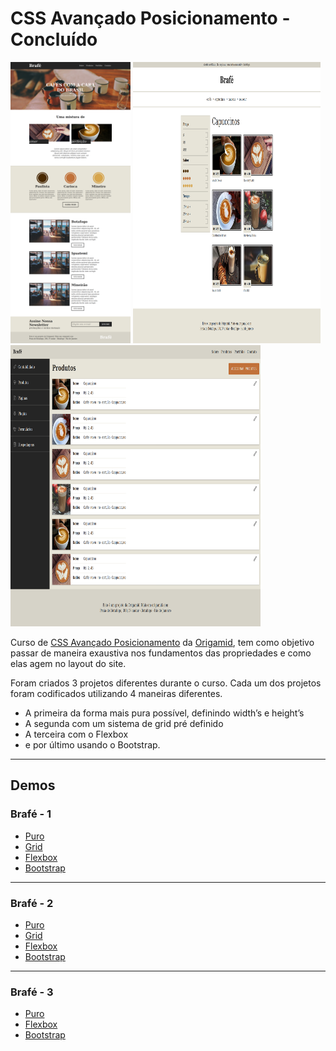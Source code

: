 # CSS Avançado Posicionamento - Concluído

<p float="left">
  <img src="./readme/brafe1.png" alt="brafe 1" width="auto" height="450">
<img src="./readme/brafe2.png" alt="brafe 2" width="300px" height="450">
<img src="./readme/brafe3.png" alt="brafe 3" width="400px" height="450">
</p>



Curso de [CSS Avançado Posicionamento](https://www.origamid.com/curso/css-avancado-posicionamento) da [Origamid](https://www.origamid.com/), tem como objetivo passar de maneira exaustiva nos fundamentos das propriedades e como elas agem no layout do site.

Foram criados 3 projetos diferentes durante o curso. Cada um dos projetos foram codificados utilizando 4 maneiras diferentes. 

- A primeira da forma mais pura possível, definindo width’s e height’s
- A segunda com um sistema de grid pré definido
- A terceira com o Flexbox 
- e por último usando o Bootstrap.

___

## Demos

### Brafé - 1

- [Puro](https://matheusgomesweb.github.io/cursos/Programacao/FrontEnd/Cursos-Origamid/CSS-Avancado-Posicionamento/Brafe-1/Brafe-Puro/index.html)
- [Grid](https://matheusgomesweb.github.io/cursos/Programacao/FrontEnd/Cursos-Origamid/CSS-Avancado-Posicionamento/Brafe-1/Brafe-Grid/index.html)
- [Flexbox](https://matheusgomesweb.github.io/cursos/Programacao/FrontEnd/Cursos-Origamid/CSS-Avancado-Posicionamento/Brafe-1/Brafe-Flexbox/index.html)
- [Bootstrap](https://matheusgomesweb.github.io/cursos/Programacao/FrontEnd/Cursos-Origamid/CSS-Avancado-Posicionamento/Brafe-1/Brafe-Bootstrap/index.html)

___

### Brafé - 2

- [Puro](https://matheusgomesweb.github.io/cursos/Programacao/FrontEnd/Cursos-Origamid/CSS-Avancado-Posicionamento/Brafe-2/Brafe-2-Puro/index.html)
- [Grid](https://matheusgomesweb.github.io/cursos/Programacao/FrontEnd/Cursos-Origamid/CSS-Avancado-Posicionamento/Brafe-2/Brafe-2-Grid/index.html)
- [Flexbox](https://matheusgomesweb.github.io/cursos/Programacao/FrontEnd/Cursos-Origamid/CSS-Avancado-Posicionamento/Brafe-2/Brafe-2-Flexbox/index.html)
- [Bootstrap](https://matheusgomesweb.github.io/cursos/Programacao/FrontEnd/Cursos-Origamid/CSS-Avancado-Posicionamento/Brafe-2/Brafe-2-Bootstrap/index.html)

___

### Brafé - 3

- [Puro](https://matheusgomesweb.github.io/cursos/Programacao/FrontEnd/Cursos-Origamid/CSS-Avancado-Posicionamento/Brafe-3/Brafe-3-Puro/index.html)
- [Flexbox](https://matheusgomesweb.github.io/cursos/Programacao/FrontEnd/Cursos-Origamid/CSS-Avancado-Posicionamento/Brafe-3/Brafe-3-Flexbox/index.html)
- [Bootstrap](https://matheusgomesweb.github.io/cursos/Programacao/FrontEnd/Cursos-Origamid/CSS-Avancado-Posicionamento/Brafe-3/Brafe-3-Bootstrap/index.html)

